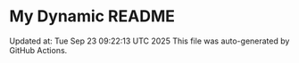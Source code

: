 # My Dynamic README
Updated at: Tue Sep 23 09:22:13 UTC 2025
This file was auto-generated by GitHub Actions.
